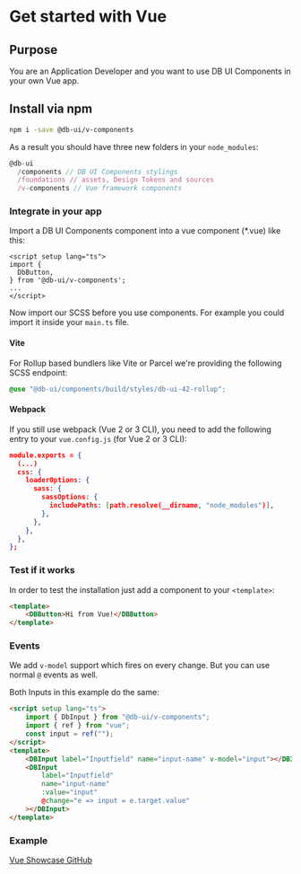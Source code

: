 # Get started with Vue

## Purpose

You are an Application Developer and you want to use DB UI Components in your own Vue app.

## Install via npm

```bash
npm i -save @db-ui/v-components
```

As a result you should have three new folders in your `node_modules`:

```javascript
@db-ui
  /components // DB UI Components stylings
  /foundations // assets, Design Tokens and sources
  /v-components // Vue framework components
```

### Integrate in your app

Import a DB UI Components component into a vue component (\*.vue) like this:

```vue
<script setup lang="ts">
import {
  DbButton,
} from '@db-ui/v-components';
...
</script>
```

Now import our SCSS before you use components. For example you could import it inside your `main.ts` file.

#### Vite

For Rollup based bundlers like Vite or Parcel we're providing the following SCSS endpoint:

```scss
@use "@db-ui/components/build/styles/db-ui-42-rollup";
```

#### Webpack

If you still use webpack (Vue 2 or 3 CLI), you need to add the following entry to your `vue.config.js` (for Vue 2 or 3 CLI):

```json
module.exports = {
  (...)
  css: {
    loaderOptions: {
      sass: {
        sassOptions: {
          includePaths: [path.resolve(__dirname, "node_modules")],
        },
      },
    },
  },
};
```

### Test if it works

In order to test the installation just add a component to your `<template>`:

```html
<template>
	<DBButton>Hi from Vue!</DBButton>
</template>
```

### Events

We add `v-model` support which fires on every change.
But you can use normal `@` events as well.

Both Inputs in this example do the same:

```html
<script setup lang="ts">
	import { DbInput } from "@db-ui/v-components";
	import { ref } from "vue";
	const input = ref("");
</script>
<template>
	<DBInput label="Inputfield" name="input-name" v-model="input"></DBInput>
	<DBInput
		label="Inputfield"
		name="input-name"
		:value="input"
		@change="e => input = e.target.value"
	></DBInput>
</template>
```

### Example

[Vue Showcase GitHub](https://github.com/db-ui/mono/tree/main/showcases/vue-showcase)
